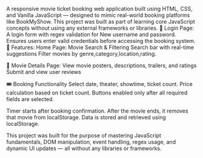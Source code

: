 A responsive movie ticket booking web application built using HTML, CSS, and Vanilla JavaScript — designed to mimic real-world booking platforms like BookMyShow. This project was built as part of learning core JavaScript concepts without using any external frameworks or libraries. 🔐 Login Page: A login form with regex validation for New username and password. Ensures users enter valid credentials before accessing the booking system. 🚀 Features: Home Page: Movie Search & Filtering Search bar with real-time suggestions Filter movies by genre,category,location,rating.

🎥 Movie Details Page: View movie posters, descriptions, trailers, and ratings Submit and view user reviews

🎟️ Booking Functionality Select date, theater, showtime, ticket count. Price calculation based on ticket count. Buttons enabled only after all required fields are selected.

Timer starts after booking confirmation. After the movie ends, it removes that movie from localStorage. Data is stored and retrieved using localStorage.

This project was built for the purpose of mastering JavaScript fundamentals, DOM manipulation, event handling, regex usage, and dynamic UI updates — all without any libraries or frameworks.
